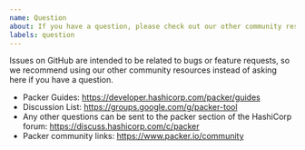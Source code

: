 ```yaml
---
name: Question
about: If you have a question, please check out our other community resources instead of opening an issue.
labels: question
---
```


Issues on GitHub are intended to be related to bugs or feature requests, so we
recommend using our other community resources instead of asking here if you
have a question.

- Packer Guides: <https://developer.hashicorp.com/packer/guides>
- Discussion List: <https://groups.google.com/g/packer-tool>
- Any other questions can be sent to the packer section of the HashiCorp
  forum: <https://discuss.hashicorp.com/c/packer>
- Packer community links: <https://www.packer.io/community>
